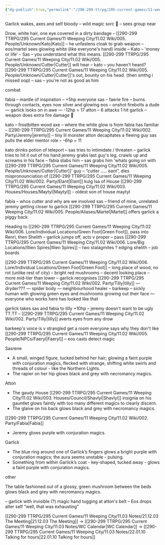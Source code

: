 ```yaml
---
{"dg-publish":true,"permalink":"/290-299-ttrpg/295-current-games/11-weeping-city/11-03-notes/21-12-17-what-do-we-do-with-the-bodies/"}
---
```



Garlick wakes, axes and self bloody 
– wild magic sorc :eyes: 
– sees group near

Drow, white hair, one eye covered in a dirty bandage – [[290-299 TTRPG/295 Current Games/11 Weeping City/11.02 Wiki/005. People/Unknown/Kato\|Kato]] 
– he unfastens cloak to grab weapon – eos/martel sees glowing white (like everyone's hand) inside 
– Kato – 'money or life'
– Sas – you understand what this means. [[290-299 TTRPG/295 Current Games/11 Weeping City/11.02 Wiki/005. People/Unknown/Cutter\|Cutter]] will hear 
– kato – you haven't heard? [[290-299 TTRPG/295 Current Games/11 Weeping City/11.02 Wiki/005. People/Unknown/Cutter\|Cutter]]'s out, bounty on his head. (then smthg i missed oop) 
– sas – you're not as good as him

combat

fabia – mantle of inspiration 
– +5hp everyone 
sas – faerie fire – burns through contacts, eyes now silver and glowing 
eos – onshot firebolts a dude 
— garlick looks on in awe 
— -12hp = 17 
atton – 6 attacks 1 hit 
garlick – weapon does extra fire damage :eyes:

kato – frostbitten wood axe – where the white glow is from
fabia has familiar
– [[290-299 TTRPG/295 Current Games/11 Weeping City/11.02 Wiki/002. Party/Jeremy\|jeremy]] – tiny lil monster 
atton decapitates a fleeing guy 
sas pulls the elder mentor role – -6hp = 11

kato drinks potion of teleport 
– sas tries to intimidate / threaten 
– garlick tries to hit it out of his hand 
jeremy grabs last guy's leg, crawls up and screams in his face 
– fabia stabs him 
– sas grabs him 'whats going on with [[290-299 TTRPG/295 Current Games/11 Weeping City/11.02 Wiki/005. People/Unknown/Cutter\|Cutter]]' guy – “cutter ..... eant”, dies
mispronounciation of [[290-299 TTRPG/295 Current Games/11 Weeping City/11.02 Wiki/002. Party/Elant\|Elant]] kulg Isa of House [[290-299 TTRPG/295 Current Games/11 Weeping City/11.02 Wiki/003. Houses/Houses/Maytyl\|Maytyl]] - oldest son of house maytyl

fabia
– whos cutter and why are we involved 
sas – friend of mine, unrelated 
jeremy getting closer to garlick 
[[290-299 TTRPG/295 Current Games/11 Weeping City/11.02 Wiki/005. People/Aliases/Martel\|Martel]] offers garlick a piggy back

Heading to [[290-299 TTRPG/295 Current Games/11 Weeping City/11.02 Wiki/006. Lore/Individual Locations/Green Foot\|Green Foot]], pass into Renri, then Shelith 
– garlick jumps off, acts v proper 
– pass [[290-299 TTRPG/295 Current Games/11 Weeping City/11.02 Wiki/006. Lore/Big Locations/Illien Spires\|Illien Spires]] – two stalagmites ? edging shelith – job boards

[[290-299 TTRPG/295 Current Games/11 Weeping City/11.02 Wiki/006. Lore/Individual Locations/Green Foot\|Green Foot]] 
– long place of wood, no rot (unlike rest of city) 
– bright red mushrooms 
– decent looking place 
– more mid-tier than lower 
– garlick recognises [[290-299 TTRPG/295 Current Games/11 Weeping City/11.02 Wiki/002. Party/Tilly\|tilly]] 
— dryder??? — spider body — neighbourhood healer 
– barkeep – sickly human with glowing green eyes and mushrooms growing out their face 
— everyone who works here has looked like that

garlick takes sas and fabia to tilly +10hp 
– jeremy doesn't want to be ugly TT.TT 
– [[290-299 TTRPG/295 Current Games/11 Weeping City/11.02 Wiki/002. Party/Tilly\|tilly]] averts eyes from any drow

barkeep's voice is v strangled 
get a room
everyone says why they don't like [[290-299 TTRPG/295 Current Games/11 Weeping City/11.02 Wiki/005. People/NPCs/Faeryl\|Faeryl]] 
– eos casts detect magic

Sasrene
  -  A small, winged figure, tucked behind her hair; glowing a faint purple with 
      conjuration magics, flecked with strange, shifting white swirls and threads of 
      colour - like the Northern Lights.
  -  The rapier on her hip glows black and grey with necromancy magics. 

Atton
  -  The gaudy House [[290-299 TTRPG/295 Current Games/11 Weeping City/11.02 Wiki/003. Houses/Council/Shavlyl\|Shavlyl]] insignia on his gauntlet glows faintly with too many 
      different magics to clearly discern.
  -  The glaive on his back glows black and grey with necromancy magics.

[[290-299 TTRPG/295 Current Games/11 Weeping City/11.02 Wiki/002. Party/Fabia\|Fabia]]
  -  Jeremy glows purple with conjuration magics.

Garlick
  -  The blue ring around one of Garlick’s fingers glows a bright purple with 
      conjuration magics; the aura seems unstable - pulsing.
  -  Something from within Garlick’s coat - key-shaped, tucked away - glows a faint 
      purple with conjuration magics.

other

The table fashioned out of a glossy, green mushroom between the beds glows black and grey with necromancy magics.

– garlick with invisible (?) magic hand tugging at atton's belt 
– Eos drops alter self “well, that was exhausting”

[[290-299 TTRPG/295 Current Games/11 Weeping City/11.03 Notes/21.12.03 The Meeting\|21.12.03 The Meeting]] -> [[290-299 TTRPG/295 Current Games/11 Weeping City/11.03 Notes/WC Calendar\|WC Calendar]] -> [[290-299 TTRPG/295 Current Games/11 Weeping City/11.03 Notes/22.01.10 Talking for hours\|22.01.10 Talking for hours]]